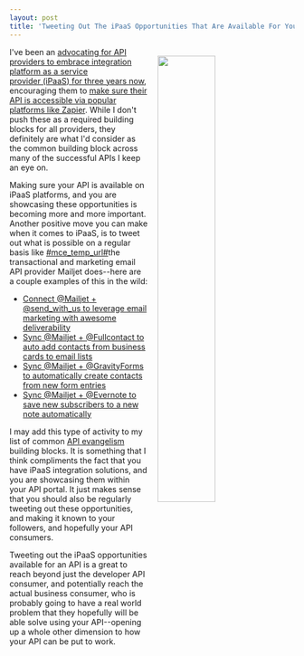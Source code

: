 ```yaml
---
layout: post
title: 'Tweeting Out The iPaaS Opportunities That Are Available For Your API'
---
```

<p><a href="https://twitter.com/mailjet/statuses/763419900727754755"><img style="padding: 15px;" src="http://kinlane-productions.s3.amazonaws.com/api-evangelist-site/blog/Mailjet_on_Twitter___Sync__Mailjet____Fullcontact_to_auto_add_contacts_from_business_cards_to_email_lists_https___t_co_6dBDnYUqGY__Zapier_https___t_co_tcuoooBMwg_.png" alt="" width="45%" align="right" /></a></p>
<p>I've been an&nbsp;<a href="http://apievangelist.com/2013/02/27/merging-api-automation-and-interoperability-into-api-reciprocity/">advocating for API providers to embrace integration platform as a service provider&nbsp;(iPaaS) for three years now</a>, encouraging them to&nbsp;<a href="http://apievangelist.com/2014/03/13/api-management-adding-reciprocity-building-blocks/">make sure their API is accessible via popular platforms like Zapier</a>. While I don't push these as a required building blocks for all providers, they definitely are what I'd consider as the common building block across many of the successful APIs I keep an eye on.</p>
<p>Making sure your API is available on iPaaS platforms, and you are showcasing these opportunities is becoming more and more important. Another positive move you can make when it comes to&nbsp;iPaaS,&nbsp;is to tweet out what is possible on a regular basis like&nbsp;<a href="https://www.mailjet.com/">#mce_temp_url#</a>the transactional and marketing email API provider Mailjet does--here are a couple examples of this in the wild:</p>
<ul>
<li><a href="https://twitter.com/mailjet/status/765944031188844544"><span>Connect </span>@Mailjet<span> + </span>@send_with_us<span> to leverage email marketing with awesome deliverability</span></a></li>
<li><a href="https://twitter.com/mailjet/statuses/763419900727754755"><span>Sync </span>@Mailjet<span> + </span>@Fullcontact<span> to auto add contacts from business cards to email lists</span></a>&nbsp;</li>
<li><a href="https://twitter.com/mailjet/statuses/763769704771121152"><span>Sync </span>@Mailjet<span> + </span>@GravityForms<span> to automatically create contacts from new form entries</span></a></li>
<li><a href="https://twitter.com/mailjet/statuses/763748582331707392"><span>Sync </span>@Mailjet<span> + </span>@Evernote<span> to save new subscribers to a new note automatically</span></a></li>
</ul>
<p>I may add this type of activity to my list of common <a href="http://evangelism.apievangelist.com">API evangelism</a> building blocks. It is something that I think compliments the fact that you have iPaaS integration solutions, and you are showcasing them within your API portal. It just makes sense that you should also be regularly tweeting out these opportunities, and making it known to your followers, and hopefully your API consumers.</p>
<p>Tweeting out the iPaaS opportunities available for an API is a great to reach beyond just the developer API consumer, and potentially reach the actual business consumer, who is probably going to have a real world problem that they hopefully will be able solve using your API--opening up a whole other dimension to how your API can be put to work.</p>
<ul>
</ul>
